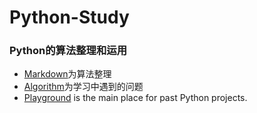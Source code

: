 # Python-Study
### Python的算法整理和运用

- [Markdown](/Markdown)为算法整理
- [Algorithm](/Algorithm)为学习中遇到的问题
- [Playground](/Playground) is the main place for past Python projects. 
